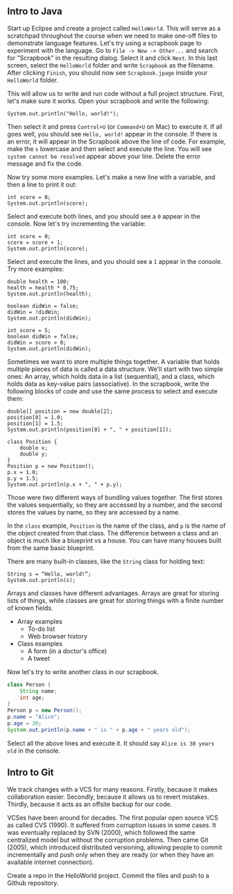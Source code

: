 ## Intro to Java

Start up Eclipse and create a project called `HelloWorld`. This will serve as a scratchpad throughout the course when we need to make one-off files to demonstrate language features. Let's try using a scrapbook page to experiment with the language. Go to `File -> New -> Other...` and search for "Scrapbook" in the resulting dialog. Select it and click `Next`. In this last screen, select the `HelloWorld` folder and write `Scrapbook` as the filename. After clicking `Finish`, you should now see `Scrapbook.jpage` inside your `HelloWorld` folder.

This will allow us to write and run code without a full project structure. First, let's make sure it works. Open your scrapbook and write the following:

`System.out.println("Hello, world!");`

Then select it and press `Control+U` (or `Command+U` on Mac) to execute it. If all goes well, you should see `Hello, world!` appear in the console. If there is an error, it will appear in the Scrapbook above the line of code. For example, make the `s` lowercase and then select and execute the line. You will see `system cannot be resolved` appear above your line. Delete the error message and fix the code.

Now try some more examples. Let's make a new line with a variable, and then a line to print it out:

```
int score = 0;
System.out.println(score);
```

Select and execute both lines, and you should see a `0` appear in the console. Now let's try incrementing the variable:

```
int score = 0;
score = score + 1;
System.out.println(score);
```

Select and execute the lines, and you should see a `1` appear in the console. Try more examples:

```
double health = 100;
health = health * 0.75;
System.out.println(health);
```

```
boolean didWin = false;
didWin = !didWin;
System.out.println(didWin);
```

```
int score = 5;
boolean didWin = false;
didWin = score > 0;
System.out.println(didWin);
```

Sometimes we want to store multiple things together. A variable that holds multiple pieces of data is called a data structure. We'll start with two simple ones: An array, which holds data in a list (sequential), and a class, which holds data as key-value pairs (associative). In the scrapbook, write the following blocks of code and use the same process to select and execute them:

```
double[] position = new double[2];
position[0] = 1.0;
position[1] = 1.5;
System.out.println(position[0] + ", " + position[1]);
```

```
class Position {
    double x;
    double y;
}
Position p = new Position();
p.x = 1.0;
p.y = 1.5;
System.out.println(p.x + ", " + p.y);
```

Those were two different ways of bundling values together. The first stores the values sequentially, so they are accessed by a number, and the second stores the values by name, so they are accessed by a name.

In the `class` example, `Position` is the name of the class, and `p` is the name of the object created from that class. The difference between a class and an object is much like a blueprint vs a house. You can have many houses built from the same basic blueprint.

There are many built-in classes, like the `String` class for holding text:

```
String s = “Hello, world!”;
System.out.println(s);
```

Arrays and classes have different advantages. Arrays are great for storing lists of things, while classes are great for storing things with a finite number of known fields.

* Array examples
  * To-do list
  * Web browser history
* Class examples
  * A form (in a doctor's office)
  * A tweet

Now let's try to write another class in our scrapbook.

```java
class Person {
    String name;
    int age;
}
Person p = new Person();
p.name = "Alice";
p.age = 30;
System.out.println(p.name + " is " + p.age + " years old");
```

Select all the above lines and execute it. It should say `Alice is 30 years old` in the console.

## Intro to Git

We track changes with a VCS for many reasons. Firstly, because it makes collaboration easier. Secondly, because it allows us to revert mistakes. Thirdly, because it acts as an offsite backup for our code.

VCSes have been around for decades. The first popular open source VCS as called CVS (1990). It suffered from corruption issues in some cases. It was eventually replaced by SVN (2000), which followed the same centralized model but without the corruption problems. Then came Git (2005), which introduced distributed versioning, allowing people to commit incrementally and push only when they are ready (or when they have an available internet connection).

Create a repo in the HelloWorld project. Commit the files and push to a Github repository.
